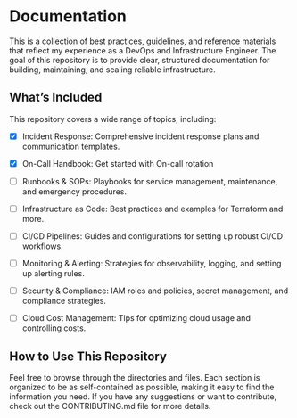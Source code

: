 # Documentation

This is a collection of best practices, guidelines, and reference materials that reflect my experience as a DevOps and Infrastructure Engineer. The goal of this repository is to provide clear, structured documentation for building, maintaining, and scaling reliable infrastructure.

## What’s Included

This repository covers a wide range of topics, including:

- [x] Incident Response: Comprehensive incident response plans and communication templates.
- [x] On-Call Handbook: Get started with On-call rotation
- [ ] Runbooks & SOPs: Playbooks for service management, maintenance, and emergency procedures.
- [ ] Infrastructure as Code: Best practices and examples for Terraform and more.
- [ ] CI/CD Pipelines: Guides and configurations for setting up robust CI/CD workflows.
- [ ] Monitoring & Alerting: Strategies for observability, logging, and setting up alerting rules.
- [ ] Security & Compliance: IAM roles and policies, secret management, and compliance strategies.
- [ ] Cloud Cost Management: Tips for optimizing cloud usage and controlling costs.


## How to Use This Repository

Feel free to browse through the directories and files. Each section is organized to be as self-contained as possible, making it easy to find the information you need. If you have any suggestions or want to contribute, check out the CONTRIBUTING.md file for more details.
